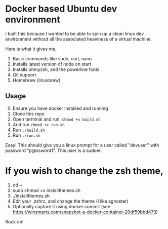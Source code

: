 # Docker based Ubuntu dev environment

I built this because I wanted to be able to spin up a clean linux dev environment without all the associated heaviness of a virtual machine.

Here is what it gives me,
1. Basic commands like sudo, curl, nano
2. Installs latest version of node on start
3. Installs ohmyzsh, and the powerline fonts
4. Git support
5. Homebrew (linuxbrew)

## Usage
0. Ensure you have docker installed and running
1. Clone this repo
2. Open terminal and run, `chmod +x build.sh`
3. And run `chmod +x run.sh`
4. Run `./build.sh`
5. Run `./run.sh`

Easy! This should give you a linux prompt for a user called "devuser" with password "p@ssword1". This user is a sudoer.

# If you wish to change the zsh theme, 

1. cd ~
2. sudo chmod +x installthemes.sh
3. ./installthemes.sh
4. Edit your .zshrc, and change the theme (I like agnoster)
5. Optionally capture it using docker commit (see https://winsmarts.com/snapshot-a-docker-container-20df59bbd473)

Rock on!